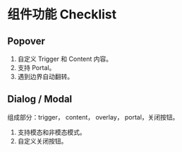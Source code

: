# 组件功能 Checklist
## Popover
1. 自定义 Trigger 和 Content 内容。
2. 支持 Portal。
3. 遇到边界自动翻转。

## Dialog / Modal
组成部分：trigger， content， overlay， portal，关闭按钮。

1. 支持模态和非模态模式。
2. 自定义关闭按钮。